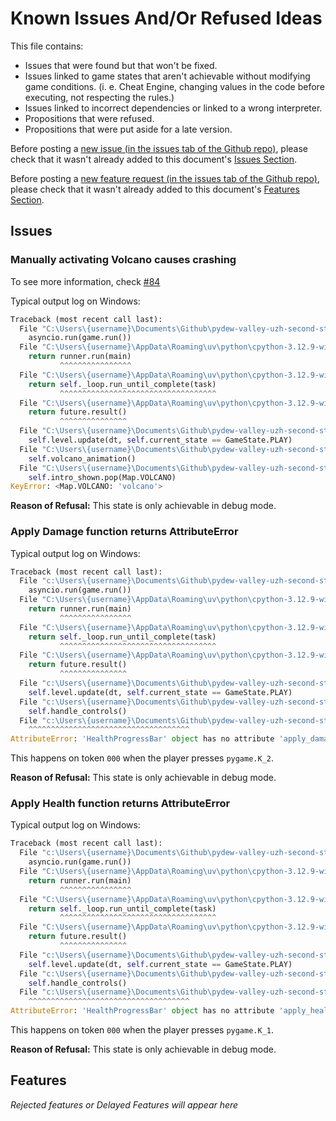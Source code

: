 # Known Issues And/Or Refused Ideas

This file contains:
 - Issues that were found but that won't be fixed.
 - Issues linked to game states that aren't achievable without modifying game conditions. (i. e. Cheat Engine, changing values in the code before executing, not respecting the rules.)
 - Issues linked to incorrect dependencies or linked to a wrong interpreter.
 - Propositions that were refused.
 - Propositions that were put aside for a late version.

Before posting a [new issue (in the issues tab of the Github repo)](https://github.com/sloukit/pydew-valley-uzh-second-study/issues), please check that it wasn't already added to this document's [Issues Section](#issues).

Before posting a [new feature request (in the issues tab of the Github repo)](https://github.com/sloukit/pydew-valley-uzh-second-study/issues), please check that it wasn't already added to this document's [Features Section](#features).

## Issues

### Manually activating Volcano causes crashing

To see more information, check [#84](https://github.com/sloukit/pydew-valley-uzh-second-study/issues/84)

Typical output log on Windows:
```py
Traceback (most recent call last):
  File "C:\Users\{username}\Documents\Github\pydew-valley-uzh-second-study\main.py", line 1166, in <module>
    asyncio.run(game.run())
  File "C:\Users\{username}\AppData\Roaming\uv\python\cpython-3.12.9-windows-x86_64-none\Lib\asyncio\runners.py", line 195, in run
    return runner.run(main)
           ^^^^^^^^^^^^^^^^
  File "C:\Users\{username}\AppData\Roaming\uv\python\cpython-3.12.9-windows-x86_64-none\Lib\asyncio\runners.py", line 118, in run
    return self._loop.run_until_complete(task)
           ^^^^^^^^^^^^^^^^^^^^^^^^^^^^^^^^^^^
  File "C:\Users\{username}\AppData\Roaming\uv\python\cpython-3.12.9-windows-x86_64-none\Lib\asyncio\base_events.py", line 691, in run_until_complete
    return future.result()
           ^^^^^^^^^^^^^^^
  File "C:\Users\{username}\Documents\Github\pydew-valley-uzh-second-study\main.py", line 983, in run
    self.level.update(dt, self.current_state == GameState.PLAY)
  File "C:\Users\{username}\Documents\Github\pydew-valley-uzh-second-study\src\screens\level.py", line 1430, in update
    self.volcano_animation()
  File "C:\Users\{username}\Documents\Github\pydew-valley-uzh-second-study\src\screens\level.py", line 1173, in volcano_animation
    self.intro_shown.pop(Map.VOLCANO)
KeyError: <Map.VOLCANO: 'volcano'>
```

**Reason of Refusal:** This state is only achievable in debug mode.

### Apply Damage function returns AttributeError

Typical output log on Windows:
```py
Traceback (most recent call last):
  File "c:\Users\{username}\Documents\Github\pydew-valley-uzh-second-study\main.py", line 1154, in <module>
    asyncio.run(game.run())
  File "C:\Users\{username}\AppData\Roaming\uv\python\cpython-3.12.9-windows-x86_64-none\Lib\asyncio\runners.py", line 195, in run
    return runner.run(main)
           ^^^^^^^^^^^^^^^^
  File "C:\Users\{username}\AppData\Roaming\uv\python\cpython-3.12.9-windows-x86_64-none\Lib\asyncio\runners.py", line 118, in run
    return self._loop.run_until_complete(task)
           ^^^^^^^^^^^^^^^^^^^^^^^^^^^^^^^^^^^
  File "C:\Users\{username}\AppData\Roaming\uv\python\cpython-3.12.9-windows-x86_64-none\Lib\asyncio\base_events.py", line 691, in run_until_complete
    return future.result()
           ^^^^^^^^^^^^^^^
  File "c:\Users\{username}\Documents\Github\pydew-valley-uzh-second-study\main.py", line 972, in run
    self.level.update(dt, self.current_state == GameState.PLAY)
  File "c:\Users\{username}\Documents\Github\pydew-valley-uzh-second-study\src\screens\level.py", line 1383, in update        
    self.handle_controls()
  File "c:\Users\{username}\Documents\Github\pydew-valley-uzh-second-study\src\screens\level.py", line 755, in handle_controls    self.overlay.health_bar.apply_damage(1)
    ^^^^^^^^^^^^^^^^^^^^^^^^^^^^^^^^^^^^
AttributeError: 'HealthProgressBar' object has no attribute 'apply_damage'
```
This happens on token `000` when the player presses `pygame.K_2`.

**Reason of Refusal:** This state is only achievable in debug mode.

### Apply Health function returns AttributeError

Typical output log on Windows:
```py
Traceback (most recent call last):
  File "c:\Users\{username}\Documents\Github\pydew-valley-uzh-second-study\main.py", line 1154, in <module>
    asyncio.run(game.run())
  File "C:\Users\{username}\AppData\Roaming\uv\python\cpython-3.12.9-windows-x86_64-none\Lib\asyncio\runners.py", line 195, in run
    return runner.run(main)
           ^^^^^^^^^^^^^^^^
  File "C:\Users\{username}\AppData\Roaming\uv\python\cpython-3.12.9-windows-x86_64-none\Lib\asyncio\runners.py", line 118, in run
    return self._loop.run_until_complete(task)
           ^^^^^^^^^^^^^^^^^^^^^^^^^^^^^^^^^^^
  File "C:\Users\{username}\AppData\Roaming\uv\python\cpython-3.12.9-windows-x86_64-none\Lib\asyncio\base_events.py", line 691, in run_until_complete
    return future.result()
           ^^^^^^^^^^^^^^^
  File "c:\Users\{username}\Documents\Github\pydew-valley-uzh-second-study\main.py", line 972, in run
    self.level.update(dt, self.current_state == GameState.PLAY)
  File "c:\Users\{username}\Documents\Github\pydew-valley-uzh-second-study\src\screens\level.py", line 1383, in update        
    self.handle_controls()
  File "c:\Users\{username}\Documents\Github\pydew-valley-uzh-second-study\src\screens\level.py", line 752, in handle_controls    self.overlay.health_bar.apply_health(1)
    ^^^^^^^^^^^^^^^^^^^^^^^^^^^^^^^^^^^^
AttributeError: 'HealthProgressBar' object has no attribute 'apply_health'
```

This happens on token `000` when the player presses `pygame.K_1`.

**Reason of Refusal:** This state is only achievable in debug mode.

## Features

*Rejected features or Delayed Features will appear here*
